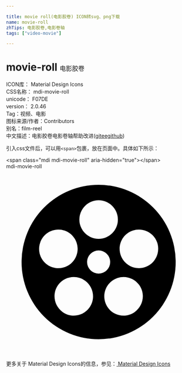 ```yaml
---

title: movie roll(电影胶卷) ICON转svg、png下载
name: movie-roll
zhTips: 电影胶卷,电影卷轴
tags: ["video-movie"]

---
```


# movie-roll  <small style="font-size: 60%;font-weight: 100">电影胶卷</small>


<div class="detail-page">
<p>
<span>
ICON库：
<span class="badge-secondary badge">Material Design Icons</span> 
</span>
<br/>
<span>
CSS名称：
<span class="badge-secondary badge">mdi-movie-roll</span> 
</span>
<br/>
<span>
unicode：
<span class="badge-secondary badge">F07DE</span> 
<copy-btn content='F07DE' btn-title=""></copy-btn>
<copy-btn :content='String.fromCodePoint(parseInt("F07DE", 16))' btn-title="复制U"></copy-btn>
</span>
<br/>
<span>
version：
<span class="badge-secondary badge">2.0.46</span> 
</span><br/><span>Tag：<span class="badge-light badge"><router-link to="/tags/video-movie.html">视频、电影</router-link></span></span>
<br/>
<span>图标来源/作者：<span class="badge-light badge">Contributors</span></span> 
<br/>
<span>别名：<span class="badge-light badge">film-reel</span></span><br/><span class="zh-detail">中文描述：<span class="badge-primary badge">电影胶卷</span><span class="badge-primary badge">电影卷轴</span><span class="help-link"><span>帮助改进</span>(<a href="https://gitee.com/liuwave/icon-helper/edit/master/json/material/movie-roll.json" target="_blank" rel="noopener noreferrer">gitee</a><a href="https://github.com/liuwave/icon-helper/edit/master/json/material/movie-roll.json" target="_blank" rel="noopener noreferrer">github</a></span>)</span><br/>
</p>
</div>
<div class="alert alert-dark">
  <i class="mdi mdi-movie-roll mdi-48px"></i>
  <i class="mdi mdi-movie-roll mdi-36px"></i>
  <i class="mdi mdi-movie-roll mdi-24px"></i>
  <i class="mdi mdi-movie-roll mdi-18px"></i>
</div>
<div>
  <p>引入css文件后，可以用<code>&lt;span&gt;</code>包裹，放在页面中。具体如下所示：    
  </p>
  <div class="alert alert-primary" style="font-size: 14px">
    &lt;span class="mdi mdi-movie-roll" aria-hidden="true"&gt;&lt;/span&gt;
    <copy-btn content='<span class="mdi mdi-movie-roll" aria-hidden="true"></span>'></copy-btn>
  </div>
  <div class="alert alert-secondary">
    <i class="mdi mdi-movie-roll"
    style="font-size: 24px"
    aria-hidden="true"></i> mdi-movie-roll
    <copy-btn content="mdi-movie-roll" btn-title="复制图标名称"></copy-btn>
  </div>
</div>
<div id="svg" class="svg-wrap">
<svg xmlns="http://www.w3.org/2000/svg" viewBox="0 0 24 24"><path d="M12,2A10,10 0 0,1 22,12A10,10 0 0,1 12,22A10,10 0 0,1 2,12A10,10 0 0,1 12,2M12,4A2.5,2.5 0 0,0 9.5,6.5A2.5,2.5 0 0,0 12,9A2.5,2.5 0 0,0 14.5,6.5A2.5,2.5 0 0,0 12,4M4.4,9.53C3.97,10.84 4.69,12.25 6,12.68C7.32,13.1 8.73,12.39 9.15,11.07C9.58,9.76 8.86,8.35 7.55,7.92C6.24,7.5 4.82,8.21 4.4,9.53M19.61,9.5C19.18,8.21 17.77,7.5 16.46,7.92C15.14,8.34 14.42,9.75 14.85,11.07C15.28,12.38 16.69,13.1 18,12.67C19.31,12.25 20.03,10.83 19.61,9.5M7.31,18.46C8.42,19.28 10,19.03 10.8,17.91C11.61,16.79 11.36,15.23 10.24,14.42C9.13,13.61 7.56,13.86 6.75,14.97C5.94,16.09 6.19,17.65 7.31,18.46M16.7,18.46C17.82,17.65 18.07,16.09 17.26,14.97C16.45,13.85 14.88,13.6 13.77,14.42C12.65,15.23 12.4,16.79 13.21,17.91C14,19.03 15.59,19.27 16.7,18.46M12,10.5A1.5,1.5 0 0,0 10.5,12A1.5,1.5 0 0,0 12,13.5A1.5,1.5 0 0,0 13.5,12A1.5,1.5 0 0,0 12,10.5Z" /></svg>
</div>
<detail full-name='mdi-movie-roll'></detail>
    
<div><p>更多关于 Material Design Icons的信息，参见：<a target="_blank" href="https://iconhelper.cn/material.html"> Material Design Icons</a>
</p></div>
